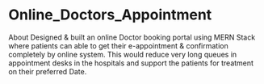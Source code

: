 # Online_Doctors_Appointment
About Designed &amp; built an online Doctor booking portal using MERN Stack where patients can able to get their e-appointment &amp; confirmation completely by online system. This would reduce very long queues in appointment desks in the hospitals and support the patients for treatment on their preferred Date.
